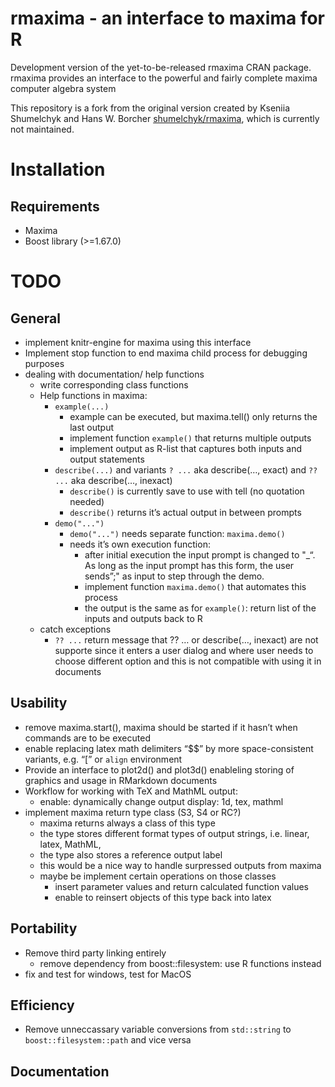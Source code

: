 rmaxima - an interface to maxima for R
================

<!-- README.md is generated from README.Rmd. Please edit that file -->

Development version of the yet-to-be-released rmaxima CRAN package.
rmaxima provides an interface to the powerful and fairly complete maxima
computer algebra system

This repository is a fork from the original version created by Kseniia
Shumelchyk and Hans W. Borcher
[shumelchyk/rmaxima](https://github.com/shumelchyk/rmaxima), which is
currently not maintained.

# Installation

## Requirements

-   Maxima
-   Boost library (&gt;=1.67.0)

# TODO

## General

-   implement knitr-engine for maxima using this interface
-   Implement stop function to end maxima child process for debugging
    purposes
-   dealing with documentation/ help functions
    -   write corresponding class functions
    -   Help functions in maxima:
        -   `example(...)`
            -   example can be executed, but maxima.tell() only returns
                the last output
            -   implement function `example()` that returns multiple
                outputs
            -   implement output as R-list that captures both inputs and
                output statements
        -   `describe(...)` and variants `? ...` aka describe(…, exact)
            and `?? ...` aka describe(…, inexact)
            -   `describe()` is currently save to use with tell (no
                quotation needed)
            -   `describe()` returns it’s actual output in between
                prompts
        -   `demo("...")`
            -   `demo("...")` needs separate function: `maxima.demo()`
            -   needs it’s own execution function:
                -   after initial execution the input prompt is changed
                    to "\_“. As long as the input prompt has this form,
                    the user sends”;" as input to step through the demo.
                -   implement function `maxima.demo()` that automates
                    this process
                -   the output is the same as for `example()`: return
                    list of the inputs and outputs back to R
    -   catch exceptions
        -   `?? ...` return message that ?? … or describe(…, inexact)
            are not supporte since it enters a user dialog and where
            user needs to choose different option and this is not
            compatible with using it in documents

## Usability

-   remove maxima.start(), maxima should be started if it hasn’t when
    commands are to be executed
-   enable replacing latex math delimiters “$$” by more space-consistent
    variants, e.g. “\[” or `align` environment
-   Provide an interface to plot2d() and plot3d() enableling storing of
    graphics and usage in RMarkdown documents
-   Workflow for working with TeX and MathML output:
    -   enable: dynamically change output display: 1d, tex, mathml
-   implement maxima return type class (S3, S4 or RC?)
    -   maxima returns always a class of this type
    -   the type stores different format types of output strings,
        i.e. linear, latex, MathML,
    -   the type also stores a reference output label
    -   this would be a nice way to handle surpressed outputs from
        maxima
    -   maybe be implement certain operations on those classes
        -   insert parameter values and return calculated function
            values
        -   enable to reinsert objects of this type back into latex

## Portability

-   Remove third party linking entirely
    -   remove dependency from boost::filesystem: use R functions
        instead
-   fix and test for windows, test for MacOS

## Efficiency

-   Remove unneccassary variable conversions from `std::string` to
    `boost::filesystem::path` and vice versa

## Documentation
